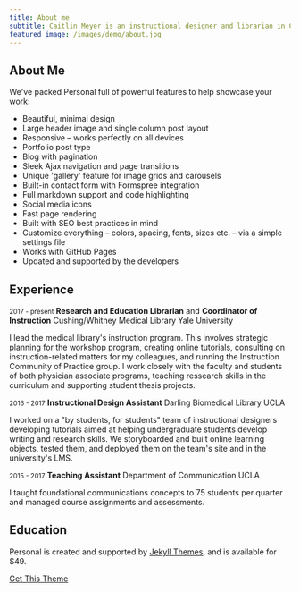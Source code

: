 ```yaml
---
title: About me
subtitle: Caitlin Meyer is an instructional designer and librarian in Connecticut.
featured_image: /images/demo/about.jpg
---
```


## About Me

We've packed Personal full of powerful features to help showcase your work:

* Beautiful, minimal design
* Large header image and single column post layout
* Responsive – works perfectly on all devices
* Portfolio post type
* Blog with pagination
* Sleek Ajax navigation and page transitions
* Unique 'gallery' feature for image grids and carousels
* Built-in contact form with Formspree integration
* Full markdown support and code highlighting
* Social media icons
* Fast page rendering
* Built with SEO best practices in mind
* Customize everything – colors, spacing, fonts, sizes etc. – via a simple settings file
* Works with GitHub Pages
* Updated and supported by the developers

## Experience

<small>2017 - present</small>
**Research and Education Librarian** and **Coordinator of Instruction**
Cushing/Whitney Medical Library
Yale University

I lead the medical library's instruction program. This involves strategic planning for the workshop program, creating online tutorials, consulting on instruction-related matters for my colleagues, and running the Instruction Community of Practice group. I work closely with the faculty and students of both physician associate programs, teaching ressearch skills in the curriculum and supporting student thesis projects. 

<small>2016 - 2017</small>
**Instructional Design Assistant**
Darling Biomedical Library
UCLA

I worked on a "by students, for students" team of instructional designers developing tutorials aimed at helping undergraduate students develop writing and research skills. We storyboarded and built online learning objects, tested them, and deployed them on the team's site and in the university's LMS.  

<small>2015 - 2017</small>
**Teaching Assistant**
Department of Communication
UCLA

I taught foundational communications concepts to 75 students per quarter and managed course assignments and assessments. 

## Education

Personal is created and supported by [Jekyll Themes](https://jekyllthemes.io), and is available for $49.

<a href="https://jekyllthemes.io/theme/personal-website-jekyll-theme" class="button button--large">Get This Theme</a>
